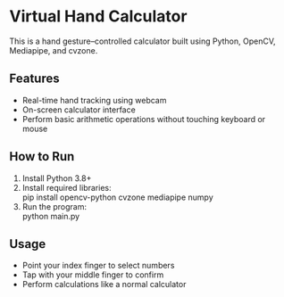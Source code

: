 # Virtual Hand Calculator  

This is a hand gesture–controlled calculator built using Python, OpenCV, Mediapipe, and cvzone.  

## Features
- Real-time hand tracking using webcam  
- On-screen calculator interface  
- Perform basic arithmetic operations without touching keyboard or mouse  

## How to Run
1. Install Python 3.8+  
2. Install required libraries:  
   pip install opencv-python cvzone mediapipe numpy  
3. Run the program:  
   python main.py  

## Usage
- Point your index finger to select numbers  
- Tap with your middle finger to confirm  
- Perform calculations like a normal calculator  
